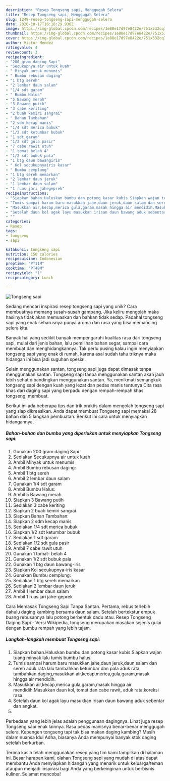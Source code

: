```yaml
---
description: "Resep Tongseng sapi, Menggugah Selera"
title: "Resep Tongseng sapi, Menggugah Selera"
slug: 1249-resep-tongseng-sapi-menggugah-selera
date: 2020-10-17T16:18:29.938Z
image: https://img-global.cpcdn.com/recipes/1e88e17d97e8422e/751x532cq70/tongseng-sapi-foto-resep-utama.jpg
thumbnail: https://img-global.cpcdn.com/recipes/1e88e17d97e8422e/751x532cq70/tongseng-sapi-foto-resep-utama.jpg
cover: https://img-global.cpcdn.com/recipes/1e88e17d97e8422e/751x532cq70/tongseng-sapi-foto-resep-utama.jpg
author: Victor Mendez
ratingvalue: 4
reviewcount: 3
recipeingredient:
- "200 gram daging Sapi"
- "Secukupnya air untuk kuah"
- " Minyak untuk menumis"
- " Bumbu rebusan daging"
- "1 btg sereh"
- "2 lembar daun salam"
- "1/4 sdt garam"
- " Bumbu Halus"
- "5 Bawang merah"
- "3 Bawang putih"
- "3 cabe keriting"
- "2 buah kemiri sangrai"
- " Bahan Tambahan"
- "2 sdm kecap manis"
- "1/4 sdt merica bubuk"
- "1/2 sdt ketumbar bubuk"
- "1 sdt garam"
- "1/2 sdt gula pasir"
- "7 cabe rawit utuh"
- "1 tomat belah 4"
- "1/2 sdt bubuk pala"
- "1 btg daun bawangiris"
- " Kol secukupnyairis kasar"
- " Bumbu cemplung"
- "1 btg sereh memarkan"
- "2 lembar daun jeruk"
- "1 lembar daun salam"
- "1 ruas jari jahegeprek"
recipeinstructions:
- "Siapkan bahan.Haluskan bumbu dan potong kasar kubis.Siapkan wajan tuang minyak lalu tumis bumbu halus."
- "Tumis sampai harum baru masukkan jahe,daun jeruk,daun salam dan sereh aduk rata lalu tambahkan ketumbar dan pala aduk rata, tambahkan daging,masukkan air,kecap,merica,gula,garam,masak hingga air mendidih."
- "Masukkan air,kecap,merica gula,garam,masak hingga air mendidih.Masukkan daun kol, tomat dan cabe rawit, aduk rata,koreksi rasa."
- "Setelah daun kol agak layu masukkan irisan daun bawang aduk sebentar dan angkat."
- ""
categories:
- Resep
tags:
- tongseng
- sapi

katakunci: tongseng sapi 
nutrition: 150 calories
recipecuisine: Indonesian
preptime: "PT11M"
cooktime: "PT48M"
recipeyield: "1"
recipecategory: Lunch

---
```



![Tongseng sapi](https://img-global.cpcdn.com/recipes/1e88e17d97e8422e/751x532cq70/tongseng-sapi-foto-resep-utama.jpg)

Sedang mencari inspirasi resep tongseng sapi yang unik? Cara membuatnya memang susah-susah gampang. Jika keliru mengolah maka hasilnya tidak akan memuaskan dan bahkan tidak sedap. Padahal tongseng sapi yang enak seharusnya punya aroma dan rasa yang bisa memancing selera kita.

Banyak hal yang sedikit banyak mempengaruhi kualitas rasa dari tongseng sapi, mulai dari jenis bahan, lalu pemilihan bahan segar, sampai cara membuat dan menghidangkannya. Tak perlu pusing kalau ingin menyiapkan tongseng sapi yang enak di rumah, karena asal sudah tahu triknya maka hidangan ini bisa jadi suguhan spesial.

Selain menggunakan santan, tongseng sapi juga dapat dimasak tanpa menggunakan santan. Tongseng sapi tanpa menggunakan santan akan jauh lebih sehat dibandingkan menggunakan santan. Ya, menikmati semangkuk tongseng sapi dengan kuah yang lezat dan pedas manis tentunya Cita rasa khas dari daging sapi yang berpadu dengan rempah-rempah khas tongseng, membuat.


Berikut ini ada beberapa tips dan trik praktis dalam mengolah tongseng sapi yang siap dikreasikan. Anda dapat membuat Tongseng sapi memakai 28 bahan dan 5 langkah pembuatan. Berikut ini cara untuk menyiapkan hidangannya.

<!--inarticleads1-->

##### Bahan-bahan dan bumbu yang diperlukan untuk menyiapkan Tongseng sapi:

1. Gunakan 200 gram daging Sapi
1. Sediakan Secukupnya air untuk kuah
1. Ambil  Minyak untuk menumis
1. Ambil  Bumbu rebusan daging:
1. Ambil 1 btg sereh
1. Ambil 2 lembar daun salam
1. Gunakan 1/4 sdt garam
1. Ambil  Bumbu Halus:
1. Ambil 5 Bawang merah
1. Siapkan 3 Bawang putih
1. Sediakan 3 cabe keriting
1. Siapkan 2 buah kemiri sangrai
1. Siapkan  Bahan Tambahan:
1. Siapkan 2 sdm kecap manis
1. Sediakan 1/4 sdt merica bubuk
1. Siapkan 1/2 sdt ketumbar bubuk
1. Sediakan 1 sdt garam
1. Sediakan 1/2 sdt gula pasir
1. Ambil 7 cabe rawit utuh
1. Gunakan 1 tomat- belah 4
1. Gunakan 1/2 sdt bubuk pala
1. Gunakan 1 btg daun bawang-iris
1. Siapkan  Kol secukupnya-iris kasar
1. Gunakan  Bumbu cemplung:
1. Sediakan 1 btg sereh memarkan
1. Sediakan 2 lembar daun jeruk
1. Ambil 1 lembar daun salam
1. Ambil 1 ruas jari jahe-geprek


Cara Memasak Tongseng Sapi Tanpa Santan. Pertama, rebus terlebih dahulu daging kambing bersama daun salam. Setelah bertekstur empuk buang rebusannya lalu potong berbentuk dadu atau. Resep Tongseng Daging Sapi - Versi Wikipedia, tongseng merupakan masakan sejenis gulai dengan bumbu rempah yang lebih tajam. 

<!--inarticleads2-->

##### Langkah-langkah membuat Tongseng sapi:

1. Siapkan bahan.Haluskan bumbu dan potong kasar kubis.Siapkan wajan tuang minyak lalu tumis bumbu halus.
1. Tumis sampai harum baru masukkan jahe,daun jeruk,daun salam dan sereh aduk rata lalu tambahkan ketumbar dan pala aduk rata, tambahkan daging,masukkan air,kecap,merica,gula,garam,masak hingga air mendidih.
1. Masukkan air,kecap,merica gula,garam,masak hingga air mendidih.Masukkan daun kol, tomat dan cabe rawit, aduk rata,koreksi rasa.
1. Setelah daun kol agak layu masukkan irisan daun bawang aduk sebentar dan angkat.
1. 


Perbedaan yang lebih jelas adalah penggunaan dagingnya. Lihat juga resep Tongseng sapi enak lainnya. Rasa pedas manisnya benar-benar menggugah selera. Kepengen tongseng tapi tak bisa makan daging kambing? Masih dalam nuansa Idul Adha, biasanya Anda mempunyai banyak stok daging setelah berkurban. 

Terima kasih telah menggunakan resep yang tim kami tampilkan di halaman ini. Besar harapan kami, olahan Tongseng sapi yang mudah di atas dapat membantu Anda menyiapkan hidangan yang menarik untuk keluarga/teman ataupun menjadi inspirasi bagi Anda yang berkeinginan untuk berbisnis kuliner. Selamat mencoba!

